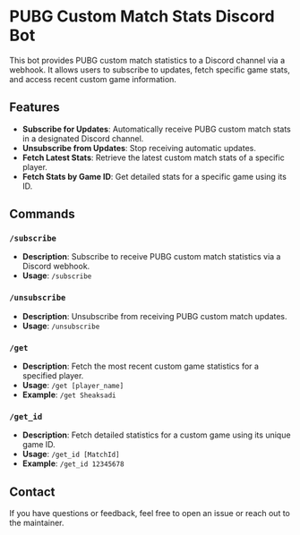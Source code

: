 # PUBG Custom Match Stats Discord Bot

This bot provides PUBG custom match statistics to a Discord channel via a webhook. It allows users to subscribe to updates, fetch specific game stats, and access recent custom game information.

## Features

- **Subscribe for Updates**: Automatically receive PUBG custom match stats in a designated Discord channel.
- **Unsubscribe from Updates**: Stop receiving automatic updates.
- **Fetch Latest Stats**: Retrieve the latest custom match stats of a specific player.
- **Fetch Stats by Game ID**: Get detailed stats for a specific game using its ID.

## Commands

### `/subscribe`
- **Description**: Subscribe to receive PUBG custom match statistics via a Discord webhook.
- **Usage**: `/subscribe`

### `/unsubscribe`
- **Description**: Unsubscribe from receiving PUBG custom match updates.
- **Usage**: `/unsubscribe`

### `/get`
- **Description**: Fetch the most recent custom game statistics for a specified player.
- **Usage**: `/get [player_name]`
- **Example**: `/get Sheaksadi`

### `/get_id`
- **Description**: Fetch detailed statistics for a custom game using its unique game ID.
- **Usage**: `/get_id [MatchId]`
- **Example**: `/get_id 12345678`


## Contact

If you have questions or feedback, feel free to open an issue or reach out to the maintainer.